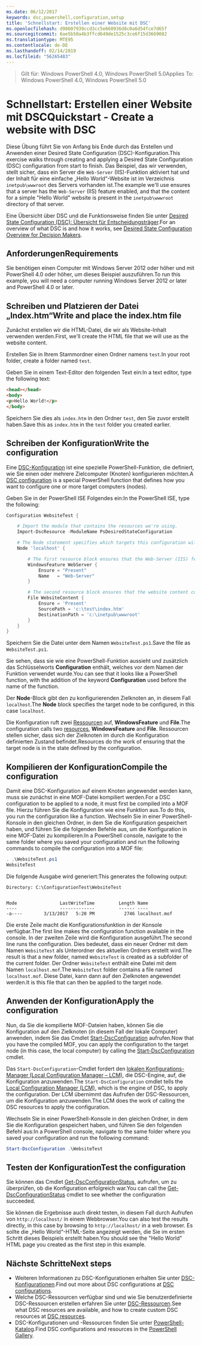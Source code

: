 ```yaml
---
ms.date: 06/12/2017
keywords: dsc,powershell,configuration,setup
title: 'Schnellstart: Erstellen einer Website mit DSC'
ms.openlocfilehash: d98607939ccd3cc5e660936d8c0a6d54fce7d65f
ms.sourcegitcommit: 6ae5b50a4b3ffcd649de1525c3ce6f15d3669082
ms.translationtype: MTE95
ms.contentlocale: de-DE
ms.lasthandoff: 02/14/2019
ms.locfileid: "56265483"
---
```

> <span data-ttu-id="f8f9a-103">Gilt für: Windows PowerShell 4.0, Windows PowerShell 5.0</span><span class="sxs-lookup"><span data-stu-id="f8f9a-103">Applies To: Windows PowerShell 4.0, Windows PowerShell 5.0</span></span>

# <a name="quickstart---create-a-website-with-dsc"></a><span data-ttu-id="f8f9a-104">Schnellstart: Erstellen einer Website mit DSC</span><span class="sxs-lookup"><span data-stu-id="f8f9a-104">Quickstart - Create a website with DSC</span></span>

<span data-ttu-id="f8f9a-105">Diese Übung führt Sie von Anfang bis Ende durch das Erstellen und Anwenden einer Desired State Configuration (DSC)-Konfiguration.</span><span class="sxs-lookup"><span data-stu-id="f8f9a-105">This exercise walks through creating and applying a Desired State Configuration (DSC) configuration from start to finish.</span></span>
<span data-ttu-id="f8f9a-106">Das Beispiel, das wir verwenden, stellt sicher, dass ein Server die `Web-Server` (IIS)-Funktion aktiviert hat und der Inhalt für eine einfache „Hello World“-Website ist im Verzeichnis `inetpub\wwwroot` des Servers vorhanden ist.</span><span class="sxs-lookup"><span data-stu-id="f8f9a-106">The example we'll use ensures that a server has the `Web-Server` (IIS) feature enabled, and that the content for a simple "Hello World" website is present in the `inetpub\wwwroot` directory of that server.</span></span>

<span data-ttu-id="f8f9a-107">Eine Übersicht über DSC und die Funktionsweise finden Sie unter [Desired State Configuration (DSC): Übersicht für Entscheidungsträger](../overview/decisionMaker.md).</span><span class="sxs-lookup"><span data-stu-id="f8f9a-107">For an overview of what DSC is and how it works, see [Desired State Configuration Overview for Decision Makers](../overview/decisionMaker.md).</span></span>

## <a name="requirements"></a><span data-ttu-id="f8f9a-108">Anforderungen</span><span class="sxs-lookup"><span data-stu-id="f8f9a-108">Requirements</span></span>

<span data-ttu-id="f8f9a-109">Sie benötigen einen Computer mit Windows Server 2012 oder höher und mit PowerShell 4.0 oder höher, um dieses Beispiel auszuführen.</span><span class="sxs-lookup"><span data-stu-id="f8f9a-109">To run this example, you will need a computer running Windows Server 2012 or later and PowerShell 4.0 or later.</span></span>

## <a name="write-and-place-the-indexhtm-file"></a><span data-ttu-id="f8f9a-110">Schreiben und Platzieren der Datei „Index.htm“</span><span class="sxs-lookup"><span data-stu-id="f8f9a-110">Write and place the index.htm file</span></span>

<span data-ttu-id="f8f9a-111">Zunächst erstellen wir die HTML-Datei, die wir als Website-Inhalt verwenden werden.</span><span class="sxs-lookup"><span data-stu-id="f8f9a-111">First, we'll create the HTML file that we will use as the website content.</span></span>

<span data-ttu-id="f8f9a-112">Erstellen Sie in Ihrem Stammordner einen Ordner namens `test`.</span><span class="sxs-lookup"><span data-stu-id="f8f9a-112">In your root folder, create a folder named `test`.</span></span>

<span data-ttu-id="f8f9a-113">Geben Sie in einem Text-Editor den folgenden Text ein:</span><span class="sxs-lookup"><span data-stu-id="f8f9a-113">In a text editor, type the following text:</span></span>

```html
<head></head>
<body>
<p>Hello World!</p>
</body>
```

<span data-ttu-id="f8f9a-114">Speichern Sie dies als `index.htm` in den Ordner `test`, den Sie zuvor erstellt haben.</span><span class="sxs-lookup"><span data-stu-id="f8f9a-114">Save this as `index.htm` in the `test` folder you created earlier.</span></span>

## <a name="write-the-configuration"></a><span data-ttu-id="f8f9a-115">Schreiben der Konfiguration</span><span class="sxs-lookup"><span data-stu-id="f8f9a-115">Write the configuration</span></span>

<span data-ttu-id="f8f9a-116">Eine [DSC-Konfiguration](../configurations/configurations.md) ist eine spezielle PowerShell-Funktion, die definiert, wie Sie einen oder mehrere Zielcomputer (Knoten) konfigurieren möchten.</span><span class="sxs-lookup"><span data-stu-id="f8f9a-116">A [DSC configuration](../configurations/configurations.md) is a special PowerShell function that defines how you want to configure one or more target computers (nodes).</span></span>

<span data-ttu-id="f8f9a-117">Geben Sie in der PowerShell ISE Folgendes ein:</span><span class="sxs-lookup"><span data-stu-id="f8f9a-117">In the PowerShell ISE, type the following:</span></span>

```powershell
Configuration WebsiteTest {

    # Import the module that contains the resources we're using.
    Import-DscResource -ModuleName PsDesiredStateConfiguration

    # The Node statement specifies which targets this configuration will be applied to.
    Node 'localhost' {

        # The first resource block ensures that the Web-Server (IIS) feature is enabled.
        WindowsFeature WebServer {
            Ensure = "Present"
            Name   = "Web-Server"
        }

        # The second resource block ensures that the website content copied to the website root folder.
        File WebsiteContent {
            Ensure = 'Present'
            SourcePath = 'c:\test\index.htm'
            DestinationPath = 'c:\inetpub\wwwroot'
        }
    }
}
```

<span data-ttu-id="f8f9a-118">Speichern Sie die Datei unter dem Namen `WebsiteTest.ps1`.</span><span class="sxs-lookup"><span data-stu-id="f8f9a-118">Save the file as `WebsiteTest.ps1`.</span></span>

<span data-ttu-id="f8f9a-119">Sie sehen, dass sie wie eine PowerShell-Funktion aussieht und zusätzlich das Schlüsselworts **Configuration** enthält, welches vor dem Namen der Funktion verwendet wurde.</span><span class="sxs-lookup"><span data-stu-id="f8f9a-119">You can see that it looks like a PowerShell function, with the addition of the keyword **Configuration** used before the name of the function.</span></span>

<span data-ttu-id="f8f9a-120">Der **Node**-Block gibt den zu konfigurierenden Zielknoten an, in diesem Fall `localhost`.</span><span class="sxs-lookup"><span data-stu-id="f8f9a-120">The **Node** block specifies the target node to be configured, in this case `localhost`.</span></span>

<span data-ttu-id="f8f9a-121">Die Konfiguration ruft zwei [Ressourcen](../resources/resources.md) auf, **WindowsFeature** und **File**.</span><span class="sxs-lookup"><span data-stu-id="f8f9a-121">The configuration calls two [resources](../resources/resources.md), **WindowsFeature** and **File**.</span></span>
<span data-ttu-id="f8f9a-122">Ressourcen stellen sicher, dass sich der Zielknoten im durch die Konfiguration definierten Zustand befindet.</span><span class="sxs-lookup"><span data-stu-id="f8f9a-122">Resources do the work of ensuring that the target node is in the state defined by the configuration.</span></span>

## <a name="compile-the-configuration"></a><span data-ttu-id="f8f9a-123">Kompilieren der Konfiguration</span><span class="sxs-lookup"><span data-stu-id="f8f9a-123">Compile the configuration</span></span>

<span data-ttu-id="f8f9a-124">Damit eine DSC-Konfiguration auf einem Knoten angewendet werden kann, muss sie zunächst in eine MOF-Datei kompiliert werden.</span><span class="sxs-lookup"><span data-stu-id="f8f9a-124">For a DSC configuration to be applied to a node, it must first be compiled into a MOF file.</span></span>
<span data-ttu-id="f8f9a-125">Hierzu führen Sie die Konfiguration wie eine Funktion aus.</span><span class="sxs-lookup"><span data-stu-id="f8f9a-125">To do this, you run the configuration like a function.</span></span>
<span data-ttu-id="f8f9a-126">Wechseln Sie in einer PowerShell-Konsole in den gleichen Ordner, in dem Sie die Konfiguration gespeichert haben, und führen Sie die folgenden Befehle aus, um die Konfiguration in eine MOF-Datei zu kompilieren:</span><span class="sxs-lookup"><span data-stu-id="f8f9a-126">In a PowerShell console, navigate to the same folder where you saved your configuration and run the following commands to compile the configuration into a MOF file:</span></span>

```powershell
. .\WebsiteTest.ps1
WebsiteTest
```

<span data-ttu-id="f8f9a-127">Die folgende Ausgabe wird generiert:</span><span class="sxs-lookup"><span data-stu-id="f8f9a-127">This generates the following output:</span></span>

```
Directory: C:\ConfigurationTest\WebsiteTest


Mode                LastWriteTime         Length Name
----                -------------         ------ ----
-a----        3/13/2017   5:20 PM           2746 localhost.mof
```

<span data-ttu-id="f8f9a-128">Die erste Zeile macht die Konfigurationsfunktion in der Konsole verfügbar.</span><span class="sxs-lookup"><span data-stu-id="f8f9a-128">The first line makes the configuration function available in the console.</span></span>
<span data-ttu-id="f8f9a-129">In der zweiten Zeile wird die Konfiguration ausgeführt.</span><span class="sxs-lookup"><span data-stu-id="f8f9a-129">The second line runs the configuration.</span></span>
<span data-ttu-id="f8f9a-130">Dies bedeutet, dass ein neuer Ordner mit dem Namen `WebsiteTest` als Unterordner des aktuellen Ordners erstellt wird.</span><span class="sxs-lookup"><span data-stu-id="f8f9a-130">The result is that a new folder, named `WebsiteTest` is created as a subfolder of the current folder.</span></span>
<span data-ttu-id="f8f9a-131">Der Ordner `WebsiteTest` enthält eine Datei mit dem Namen `localhost.mof`.</span><span class="sxs-lookup"><span data-stu-id="f8f9a-131">The `WebsiteTest` folder contains a file named `localhost.mof`.</span></span>
<span data-ttu-id="f8f9a-132">Diese Datei, kann dann auf den Zielknoten angewendet werden.</span><span class="sxs-lookup"><span data-stu-id="f8f9a-132">It is this file that can then be applied to the target node.</span></span>

## <a name="apply-the-configuration"></a><span data-ttu-id="f8f9a-133">Anwenden der Konfiguration</span><span class="sxs-lookup"><span data-stu-id="f8f9a-133">Apply the configuration</span></span>

<span data-ttu-id="f8f9a-134">Nun, da Sie die kompilierte MOF-Dateien haben, können Sie die Konfiguration auf den Zielknoten (in diesem Fall der lokale Computer) anwenden, indem Sie das Cmdlet [Start-DscConfiguration](/powershell/module/psdesiredstateconfiguration/start-dscconfiguration) aufrufen.</span><span class="sxs-lookup"><span data-stu-id="f8f9a-134">Now that you have the compiled MOF, you can apply the configuration to the target node (in this case, the local computer) by calling the [Start-DscConfiguration](/powershell/module/psdesiredstateconfiguration/start-dscconfiguration) cmdlet.</span></span>

<span data-ttu-id="f8f9a-135">Das `Start-DscConfiguration`-Cmdlet fordert den [lokalen Konfigurations-Manager (Local Configuration Manager – LCM)](../managing-nodes/metaConfig.md), die DSC-Engine, auf, die Konfiguration anzuwenden.</span><span class="sxs-lookup"><span data-stu-id="f8f9a-135">The `Start-DscConfiguration` cmdlet tells the [Local Configuration Manager (LCM)](../managing-nodes/metaConfig.md), which is the engine of DSC, to apply the configuration.</span></span>
<span data-ttu-id="f8f9a-136">Der LCM übernimmt das Aufrufen der DSC-Ressourcen, um die Konfiguration anzuwenden.</span><span class="sxs-lookup"><span data-stu-id="f8f9a-136">The LCM does the work of calling the DSC resources to apply the configuration.</span></span>

<span data-ttu-id="f8f9a-137">Wechseln Sie in einer PowerShell-Konsole in den gleichen Ordner, in dem Sie die Konfiguration gespeichert haben, und führen Sie den folgenden Befehl aus:</span><span class="sxs-lookup"><span data-stu-id="f8f9a-137">In a PowerShell console, navigate to the same folder where you saved your configuration and run the following command:</span></span>

```powershell
Start-DscConfiguration .\WebsiteTest
```

## <a name="test-the-configuration"></a><span data-ttu-id="f8f9a-138">Testen der Konfiguration</span><span class="sxs-lookup"><span data-stu-id="f8f9a-138">Test the configuration</span></span>

<span data-ttu-id="f8f9a-139">Sie können das Cmdlet [Get-DscConfigurationStatus](/powershell/module/psdesiredstateconfiguration/get-dscconfigurationstatus), aufrufen, um zu überprüfen, ob die Konfiguration erfolgreich war.</span><span class="sxs-lookup"><span data-stu-id="f8f9a-139">You can call the [Get-DscConfigurationStatus](/powershell/module/psdesiredstateconfiguration/get-dscconfigurationstatus) cmdlet to see whether the configuration succeeded.</span></span>

<span data-ttu-id="f8f9a-140">Sie können die Ergebnisse auch direkt testen, in diesem Fall durch Aufrufen von `http://localhost/` in einem Webbrowser.</span><span class="sxs-lookup"><span data-stu-id="f8f9a-140">You can also test the results directly, in this case by browsing to `http://localhost/` in a web browser.</span></span>
<span data-ttu-id="f8f9a-141">Es sollte die „Hello World“-HTML-Seite angezeigt werden, die Sie im ersten Schritt dieses Beispiels erstellt haben.</span><span class="sxs-lookup"><span data-stu-id="f8f9a-141">You should see the "Hello World" HTML page you created as the first step in this example.</span></span>

## <a name="next-steps"></a><span data-ttu-id="f8f9a-142">Nächste Schritte</span><span class="sxs-lookup"><span data-stu-id="f8f9a-142">Next steps</span></span>

- <span data-ttu-id="f8f9a-143">Weiteren Informationen zu DSC-Konfigurationen erhalten Sie unter [DSC-Konfigurationen](../configurations/configurations.md).</span><span class="sxs-lookup"><span data-stu-id="f8f9a-143">Find out more about DSC configurations at [DSC configurations](../configurations/configurations.md).</span></span>
- <span data-ttu-id="f8f9a-144">Welche DSC-Ressourcen verfügbar sind und wie Sie benutzerdefinierte DSC-Ressourcen erstellen erfahren Sie unter [DSC-Ressourcen](../resources/resources.md).</span><span class="sxs-lookup"><span data-stu-id="f8f9a-144">See what DSC resources are available, and how to create custom DSC resources at [DSC resources](../resources/resources.md).</span></span>
- <span data-ttu-id="f8f9a-145">DSC-Konfigurationen und -Ressourcen finden Sie unter [PowerShell-Katalog](https://www.powershellgallery.com/).</span><span class="sxs-lookup"><span data-stu-id="f8f9a-145">Find DSC configurations and resources in the [PowerShell Gallery](https://www.powershellgallery.com/).</span></span>
